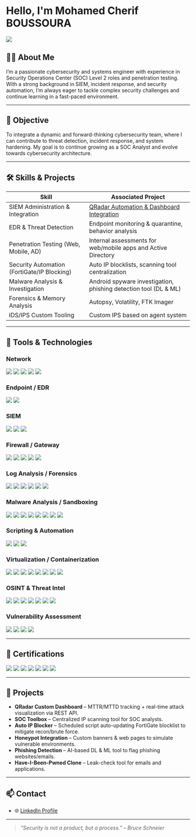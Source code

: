 # Hello, I'm Mohamed Cherif BOUSSOURA

<a href="https://www.linkedin.com/in/mohamed-cherif-b-a77211181/">
  <img src="https://img.shields.io/badge/-LinkedIn-0072b1?&style=for-the-badge&logo=linkedin&logoColor=white" />
</a>

## 👨‍💻 About Me

I’m a passionate cybersecurity and systems engineer with experience in Security Operations Center (SOC) Level 2 roles and penetration testing. With a strong background in SIEM, incident response, and security automation, I’m always eager to tackle complex security challenges and continue learning in a fast-paced environment.

---

## 🎯 Objective

To integrate a dynamic and forward-thinking cybersecurity team, where I can contribute to threat detection, incident response, and system hardening. My goal is to continue growing as a SOC Analyst and evolve towards cybersecurity architecture.

---

## 🛠️ Skills & Projects

| Skill                                        | Associated Project                                                                 |
|---------------------------------------------|-------------------------------------------------------------------------------------|
| SIEM Administration & Integration           | [QRadar Automation & Dashboard Integration](#projects)                             |
| EDR & Threat Detection                      | Endpoint monitoring & quarantine, behavior analysis                                |
| Penetration Testing (Web, Mobile, AD)       | Internal assessments for web/mobile apps and Active Directory                      |
| Security Automation (FortiGate/IP Blocking) | Auto IP blocklists, scanning tool centralization                                   |
| Malware Analysis & Investigation            | Android spyware investigation, phishing detection tool (DL & ML)                   |
| Forensics & Memory Analysis                 | Autopsy, Volatility, FTK Imager                                                    |
| IDS/IPS Custom Tooling                      | Custom IPS based on agent system                                                   |

---

## 🧰 Tools & Technologies

### Network
<div>
  <img src="https://img.shields.io/badge/-Wireshark-1679A7?&style=for-the-badge&logo=Wireshark&logoColor=white" />
  <img src="https://img.shields.io/badge/-Suricata-EF3B2D?&style=for-the-badge&logo=Suricata&logoColor=white" />
  <img src="https://img.shields.io/badge/-SolarWinds-FF9C00?&style=for-the-badge&logo=SolarWinds&logoColor=white" />
  <img src="https://img.shields.io/badge/-NetFlow-444444?&style=for-the-badge" />
  <img src="https://img.shields.io/badge/-TCPdump-888888?&style=for-the-badge" />
</div>

### Endpoint / EDR
<div>
  <img src="https://img.shields.io/badge/-Kaspersky_EDR-008000?&style=for-the-badge&logo=Kaspersky&logoColor=white" />
  <img src="https://img.shields.io/badge/-Velociraptor-4B275F?&style=for-the-badge&logo=Velociraptor&logoColor=white" />
</div>

### SIEM
<div>
  <img src="https://img.shields.io/badge/-QRadar-003366?&style=for-the-badge&logo=IBM&logoColor=white" />
  <img src="https://img.shields.io/badge/-Splunk-000000?&style=for-the-badge&logo=Splunk&logoColor=white" />
  <img src="https://img.shields.io/badge/-Wazuh-026873?&style=for-the-badge&logoColor=white" />
</div>

### Firewall / Gateway
<div>
  <img src="https://img.shields.io/badge/-FortiGate-EE3C3C?&style=for-the-badge&logo=Fortinet&logoColor=white" />
  <img src="https://img.shields.io/badge/-FortiWeb-990000?&style=for-the-badge&logo=Fortinet&logoColor=white" />
  <img src="https://img.shields.io/badge/-FortiMail-FF6600?&style=for-the-badge&logo=Fortinet&logoColor=white" />
  <img src="https://img.shields.io/badge/-Forcepoint_SMC-009688?&style=for-the-badge" />
  <img src="https://img.shields.io/badge/-Snort-FF3366?&style=for-the-badge" />
</div>

### Log Analysis / Forensics
<div>
  <img src="https://img.shields.io/badge/-Autopsy-000000?&style=for-the-badge" />
  <img src="https://img.shields.io/badge/-FTK_Imager-444444?&style=for-the-badge" />
  <img src="https://img.shields.io/badge/-Volatility-003366?&style=for-the-badge" />
  <img src="https://img.shields.io/badge/-Redline-B22222?&style=for-the-badge" />
  <img src="https://img.shields.io/badge/-dd-555555?&style=for-the-badge" />
  <img src="https://img.shields.io/badge/-EnCase-333399?&style=for-the-badge" />
</div>

### Malware Analysis / Sandboxing
<div>
  <img src="https://img.shields.io/badge/-Cuckoo_Sandbox-4B0082?&style=for-the-badge" />
  <img src="https://img.shields.io/badge/-CapeV2-696969?&style=for-the-badge" />
  <img src="https://img.shields.io/badge/-AnyRun-0A0A0A?&style=for-the-badge" />
  <img src="https://img.shields.io/badge/-Sandboxie-CC9900?&style=for-the-badge" />
  <img src="https://img.shields.io/badge/-Windows_Sandbox-0078D7?&style=for-the-badge&logo=windows&logoColor=white" />
  <img src="https://img.shields.io/badge/-Ghidra-FF0000?&style=for-the-badge" />
  <img src="https://img.shields.io/badge/-IDA_Pro-000000?&style=for-the-badge" />
  <img src="https://img.shields.io/badge/-VirusTotal-4285F4?&style=for-the-badge" />
</div>

### Scripting & Automation
<div>
  <img src="https://img.shields.io/badge/-Python-3776AB?&style=for-the-badge&logo=python&logoColor=white" />
  <img src="https://img.shields.io/badge/-Bash-4EAA25?&style=for-the-badge&logo=gnubash&logoColor=white" />
  <img src="https://img.shields.io/badge/-PowerShell-012456?&style=for-the-badge&logo=powershell&logoColor=white" />
</div>

### Virtualization / Containerization
<div>
  <img src="https://img.shields.io/badge/-VirtualBox-183A61?&style=for-the-badge&logo=virtualbox&logoColor=white" />
  <img src="https://img.shields.io/badge/-VMware_Workstation-607078?&style=for-the-badge&logo=VMware&logoColor=white" />
  <img src="https://img.shields.io/badge/-VMware_ESXi-003366?&style=for-the-badge&logo=VMware&logoColor=white" />
  <img src="https://img.shields.io/badge/-Proxmox-EE6600?&style=for-the-badge&logo=Proxmox&logoColor=white" />
  <img src="https://img.shields.io/badge/-KVM-800000?&style=for-the-badge&logo=linux&logoColor=white" />
  <img src="https://img.shields.io/badge/-Hyper--V-0078D7?&style=for-the-badge&logo=windows&logoColor=white" />
  <img src="https://img.shields.io/badge/-Docker-2496ED?&style=for-the-badge&logo=docker&logoColor=white" />
  <img src="https://img.shields.io/badge/-Kubernetes-326CE5?&style=for-the-badge&logo=kubernetes&logoColor=white" />
</div>


### OSINT & Threat Intel
<div>
  <img src="https://img.shields.io/badge/-Maltego-000000?&style=for-the-badge" />
  <img src="https://img.shields.io/badge/-Shodan-FF3C00?&style=for-the-badge" />
  <img src="https://img.shields.io/badge/-theHarvester-666666?&style=for-the-badge" />
  <img src="https://img.shields.io/badge/-AlienVault_OTX-00CC99?&style=for-the-badge" />
  <img src="https://img.shields.io/badge/-AbuseIPDB-CC0000?&style=for-the-badge" />
  <img src="https://img.shields.io/badge/-Cisco_Talos-1D4F91?&style=for-the-badge" />
  <img src="https://img.shields.io/badge/-IBM_XForce-052FAD?&style=for-the-badge" />
</div>

### Vulnerability Assessment
<div>
  <img src="https://img.shields.io/badge/-Nessus-1A1A1A?&style=for-the-badge" />
  <img src="https://img.shields.io/badge/-OpenVAS-006400?&style=for-the-badge" />
  <img src="https://img.shields.io/badge/-HCL_AppScan-003366?&style=for-the-badge" />
  <img src="https://img.shields.io/badge/-Nexpose-002244?&style=for-the-badge" />
</div>

---

## 📜 Certifications

<div>
  <img src="https://img.shields.io/badge/-IBM_QRadar_Foundation-1A1A1A?&style=for-the-badge&logo=IBM&logoColor=white" />
  <img src="https://img.shields.io/badge/-LetsDefend_SOC_Path-007ACC?&style=for-the-badge&logoColor=white" />
  <img src="https://img.shields.io/badge/-LetsDefend_Malware_Analysis-00BFFF?&style=for-the-badge&logoColor=white" />
  <img src="https://img.shields.io/badge/-CySA%2B_Training-FF0000?&style=for-the-badge&logo=CompTIA&logoColor=white" />
  <img src="https://img.shields.io/badge/-Fortinet_NSE1_2_3-000080?&style=for-the-badge&logo=Fortinet&logoColor=white" />
  <img src="https://img.shields.io/badge/-CSA_(Certified_SOC_Analyst)-004080?&style=for-the-badge&logo=EC-Council&logoColor=white" />
  <img src="https://img.shields.io/badge/-ECIH_(Incident_Handler)-800000?&style=for-the-badge&logo=EC-Council&logoColor=white" />
</div>


---

## 💼 Projects

- **QRadar Custom Dashboard** – MTTR/MTTD tracking + real-time attack visualization via REST API.
- **SOC Toolbox** – Centralized IP scanning tool for SOC analysts.
- **Auto IP Blocker** – Scheduled script auto-updating FortiGate blocklist to mitigate recon/brute force.
- **Honeypot Integration** – Custom banners & web pages to simulate vulnerable environments.
- **Phishing Detection** – AI-based DL & ML tool to flag phishing websites/emails.
- **Have-I-Been-Pwned Clone** – Leak-check tool for emails and applications.

---

## 📫 Contact

- 🌐 [LinkedIn Profile](https://www.linkedin.com/in/mohamed-cherif-b-a77211181/)  

---

> *“Security is not a product, but a process.” – Bruce Schneier*

